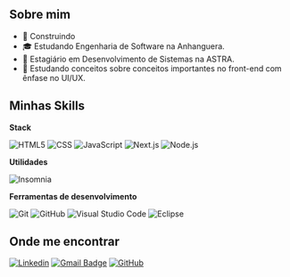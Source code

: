## Sobre mim

- 🤔 Construindo
- 🎓 Estudando Engenharia de Software na Anhanguera.
- 💼 Estagiário em Desenvolvimento de Sistemas na ASTRA.
- 🌱 Estudando conceitos sobre conceitos importantes no front-end com ênfase no UI/UX.

## Minhas Skills

**Stack**

![HTML5](https://img.shields.io/badge/-HTML5-000000?style=flat&logo=HTML5)
![CSS](https://img.shields.io/badge/-CSS-000000?style=flat&logo=CSS3&logoColor=1572B6)
![JavaScript](https://img.shields.io/badge/JavaScript-000000?style=flat&logo=JavaScript)
![Next.js](https://img.shields.io/badge/Next.js-000000?style=flat&logo=nextdotjs)
![Node.js](https://img.shields.io/badge/Node.js-000000?style=flat&logo=nodedotjs)

**Utilidades**

![Insomnia](https://img.shields.io/badge/Insomnia-4000BF?style=flat&logo=insomnia)

**Ferramentas de desenvolvimento**

![Git](https://img.shields.io/badge/-Git-333333?style=flat&logo=git)
![GitHub](https://img.shields.io/badge/-GitHub-333333?style=flat&logo=github)
![Visual Studio Code](https://img.shields.io/badge/-Visual%20Studio%20Code-333333?style=flat&logo=visual-studio-code&logoColor=007ACC)
![Eclipse](https://img.shields.io/badge/-Eclipse-333333?style=flat&logo=eclipse-ide&logoColor=2C2255)

## Onde me encontrar

[![Linkedin](https://img.shields.io/badge/-Linkedin-blue?style=flat&logo=Linkedin&logoColor=white&link=https://www.linkedin.com/in/otavio-ppereira/)](https://www.linkedin.com/in/otavio-ppereira/)
[![Gmail Badge](https://img.shields.io/badge/-Gmail-EA4335?style=flat&logo=Gmail&logoColor=white&link=mailto:otaviopereira2004@gmail.com)](mailto:otaviopereira2004@gmail.com)
[![GitHub](https://img.shields.io/github/followers/otaviozin?label=otaviozin&style=flat)](https://github.com/otaviozin)
